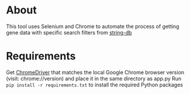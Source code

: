 # About
This tool uses Selenium and Chrome to automate the process of getting gene data with specific search filters from [string-db](https://string-db.org/cgi/input.pl)

# Requirements
Get [ChromeDriver](https://chromedriver.chromium.org/downloads) that matches the local Google Chrome browser version (visit: chrome://version) and place it in the same directory as app.py
Run `pip install -r requirements.txt` to install the required Python packages
